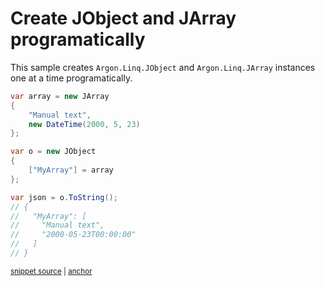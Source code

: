 # Create JObject and JArray programatically

This sample creates `Argon.Linq.JObject` and `Argon.Linq.JArray` instances one at a time programatically.

<!-- snippet: CreateJsonManually -->
<a id='snippet-createjsonmanually'></a>
```cs
var array = new JArray
{
    "Manual text",
    new DateTime(2000, 5, 23)
};

var o = new JObject
{
    ["MyArray"] = array
};

var json = o.ToString();
// {
//   "MyArray": [
//     "Manual text",
//     "2000-05-23T00:00:00"
//   ]
// }
```
<sup><a href='/src/Tests/Documentation/Samples/Linq/CreateJsonManually.cs#L35-L54' title='Snippet source file'>snippet source</a> | <a href='#snippet-createjsonmanually' title='Start of snippet'>anchor</a></sup>
<!-- endSnippet -->
